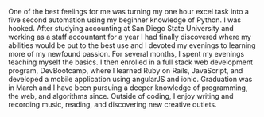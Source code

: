 One of the best feelings for me was turning my one hour excel task into a five second automation using my beginner knowledge of Python. I was hooked. After studying accounting at San Diego State University and working as a staff accountant for a year I had finally discovered where my abilities would be put to the best use and I devoted my evenings to learning more of my newfound passion. For several months, I spent my evenings teaching myself the basics. I then enrolled in a full stack web development program, DevBootcamp, where I learned Ruby on Rails, JavaScript, and developed a mobile application using angularJS and ionic. Graduation was in March and I have been pursuing a deeper knowledge of programming, the web, and algorithms since. Outside of coding, I enjoy writing and recording music, reading, and discovering new creative outlets.
